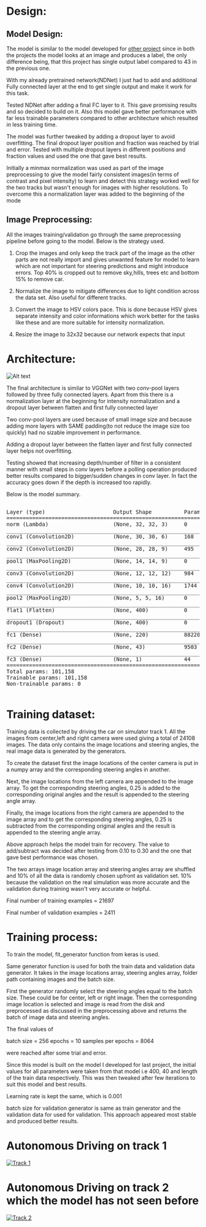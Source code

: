 
# Design:


## Model Design:

The model is similar to the model developed for <a href="https://github.com/neerajdixit/ND/tree/master/Traffic%20Sign%20classifier%20with%20Deep%20Learning">other project</a> since in both the projects the model looks at an image and produces a label, the only difference being, that this project has single output label compared to 43 in the previous one.

With my already pretrained network(NDNet) I just had to add and additional Fully connected layer at the end to get single output and make it work for this task.

Tested NDNet after adding a final FC layer to it. This gave promising results and so decided to build on it. Also this model gave better performance with far less trainable parameters compared to other architecture which resulted in less training time.

The model was further tweaked by adding a dropout layer to avoid overfitting. The final dropout layer position and fraction was reached by trial and error. Tested with multiple dropout layers in different positions and fraction values and used the one that gave best results.

Initially a minmax normalization was used as part of the image preprocessing to give the model fairly consistent images(in terms of contrast and pixel intensity) to learn and detect this strategy worked well for the two tracks but wasn't enough for images with higher resolutions. To overcome this a normalization layer was added to the beginning of the mode


## Image Preprocessing:

All the images training/validation go through the same preprocessing pipeline before going to the model. Below is the strategy used.

1. Crop the images and only keep the track part of the image as the other parts are not really import and gives unwanted feature for model to learn which are not important for steering predictions and might introduce errors. Top 40% is cropped out to remove sky,hills, trees etc and bottom 15% to remove car.

2. Normalize the image to mitigate differences due to light condition across the data set. Also useful for different tracks.

3. Convert the image to HSV colors pace. This is done because HSV gives separate intensity and color informations which work better for the tasks like these and are more suitable for intensity normalization.

4. Resize the image to 32x32 because our network expects that input

# Architecture:

![Alt text](model.jpg?raw=true "Architecture")


The final architecture is similar to VGGNet with two conv-pool layers followed by three fully connected layers. Apart from this there is a normalization layer at the beginning for intensity normalization and a dropout layer between flatten and first fully connected layer

Two conv-pool layers are used because of small image size and because adding more layers with SAME padding(to not reduce the image size too quickly) had no sizable improvement in performance.

Adding a dropout layer between the flatten layer and first fully connected layer helps not overfitting.

Testing showed that increasing depth/number of filter in a consistent manner with small steps in conv layers before a polling operation produced better results compared to bigger/sudden changes in conv layer. In fact the accuracy goes down if the depth is increased too rapidly.

Below is the model summary.

<pre>

Layer (type)                     Output Shape          Param #     Connected to                     
====================================================================================================
norm (Lambda)                    (None, 32, 32, 3)     0           lambda_input_1[0][0]             
____________________________________________________________________________________________________
conv1 (Convolution2D)            (None, 30, 30, 6)     168         norm[0][0]                       
____________________________________________________________________________________________________
conv2 (Convolution2D)            (None, 28, 28, 9)     495         conv1[0][0]                      
____________________________________________________________________________________________________
pool1 (MaxPooling2D)             (None, 14, 14, 9)     0           conv2[0][0]                      
____________________________________________________________________________________________________
conv3 (Convolution2D)            (None, 12, 12, 12)    984         pool1[0][0]                      
____________________________________________________________________________________________________
conv4 (Convolution2D)            (None, 10, 10, 16)    1744        conv3[0][0]                      
____________________________________________________________________________________________________
pool2 (MaxPooling2D)             (None, 5, 5, 16)      0           conv4[0][0]                      
____________________________________________________________________________________________________
flat1 (Flatten)                  (None, 400)           0           pool2[0][0]                      
____________________________________________________________________________________________________
dropout1 (Dropout)               (None, 400)           0           flat1[0][0]                      
____________________________________________________________________________________________________
fc1 (Dense)                      (None, 220)           88220       dropout1[0][0]                   
____________________________________________________________________________________________________
fc2 (Dense)                      (None, 43)            9503        fc1[0][0]                        
____________________________________________________________________________________________________
fc3 (Dense)                      (None, 1)             44          fc2[0][0]                        
====================================================================================================
Total params: 101,158
Trainable params: 101,158
Non-trainable params: 0
____________________________________________________________________________________________________
</pre>

# Training dataset:


Training data is collected by driving the car on simulator track 1. All the images from center,left and right camera were used giving a total of 24108 images. The data only contains the image locations and steering angles, the real image data is generated by the generators. 

To create the dataset first the image locations of the center camera is put in a numpy array and the corresponding steering angles in another.

Next, the image locations from the left camera are appended to the image array. To get the corresponding steering angles, 0.25 is added to the corresponding original angles and the result is appended to the steering angle array.

Finally, the image locations from the right camera are appended to the image array and to get the corresponding steering angles, 0.25 is subtracted from the corresponding original angles and the result is appended to the steering angle array.

Above approach helps the model train for recovery. The value to add/subtract was decided after testing from 0.10 to 0.30 and the one that gave best performance was chosen.

The two arrays image location array and steering angles array are shuffled and 10% of all the data is randomly chosen upfront as validation set. 10% because the validation on the real simulation was more accurate and the validation during training wasn't very accurate or helpful.

Final number of training examples = 21697

Final number of validation examples = 2411

# Training process:


To train the model, fit_generator function from keras is used.

Same generator function is used for both the train data and validation data generator. It takes in the image locations array, steering angles array, folder path containing images and the batch size.

First the generator randomly select the steering angles equal to the batch size. These could be for center, left or right image. Then the corresponding image location is selected and image is read from the disk and preprocessed as discussed in the preprocessing above and returns the batch of image data and steering angles.

The final values of

batch size = 256
epochs = 10
samples per epochs = 8064

were reached after some trial and error.

Since this model is built on the model I developed for last project, the initial values for all parameters were taken from that model i.e 400, 40 and length of the train data respectively. This was then tweaked after few iterations to suit this model and best results.

Learning rate is kept the same, which is 0.001

batch size for validation generator is same as train generator and the validation data for used for validation. This approach appeared most stable and produced better results.


# Autonomous Driving on track 1

[![Track 1](track1.png)](https://www.youtube.com/watch?v=cQ0QPXnL98k)

# Autonomous Driving on track 2 which the model has not seen before

[![Track 2](track2.png)](https://youtu.be/53cwg-e1zkg)
